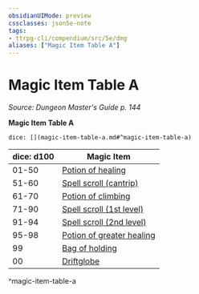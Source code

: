 ```yaml
---
obsidianUIMode: preview
cssclasses: json5e-note
tags:
- ttrpg-cli/compendium/src/5e/dmg
aliases: ["Magic Item Table A"]
---
```

# Magic Item Table A
*Source: Dungeon Master's Guide p. 144* 

**Magic Item Table A**

`dice: [](magic-item-table-a.md#^magic-item-table-a)`

| dice: d100 | Magic Item |
|------------|------------|
| 01-50 | [Potion of healing](Misc%20Files/CLI/compendium/items/potion-of-healing-xdmg.md) |
| 51-60 | [Spell scroll (cantrip)](Misc%20Files/CLI/compendium/items/spell-scroll-cantrip-xdmg.md) |
| 61-70 | [Potion of climbing](Misc%20Files/CLI/compendium/items/potion-of-climbing-xdmg.md) |
| 71-90 | [Spell scroll (1st level)](Misc%20Files/CLI/compendium/items/spell-scroll-level-1-xdmg.md) |
| 91-94 | [Spell scroll (2nd level)](Misc%20Files/CLI/compendium/items/spell-scroll-level-2-xdmg.md) |
| 95-98 | [Potion of greater healing](Misc%20Files/CLI/compendium/items/potion-of-greater-healing-xdmg.md) |
| 99 | [Bag of holding](Misc%20Files/CLI/compendium/items/bag-of-holding-xdmg.md) |
| 00 | [Driftglobe](Misc%20Files/CLI/compendium/items/driftglobe-xdmg.md) |
^magic-item-table-a